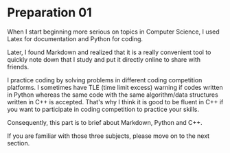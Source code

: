 # Preparation 01

When I start beginning more serious on topics in Computer Science, I used Latex for documentation and Python for coding. 

Later, I found Markdown and realized that it is a really convenient tool to quickly note down that I study and put it directly online to share with friends. 

I practice coding by solving problems in different coding competition platforms. I sometimes have TLE \(time limit excess\) warning if codes written in Python whereas the same code with the same algorithm/data structures written in C++ is accepted. That's why I think it is good to be fluent in C++ if you want to participate in coding competition to practice your skills. 

Consequently, this part is to brief about Markdown, Python and C++.

If you are familiar with those three subjects, please move on to the next section.

